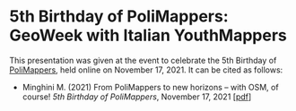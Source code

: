 # 5th Birthday of PoliMappers: GeoWeek with Italian YouthMappers
This presentation was given at the event to celebrate the 5th Birthday of [PoliMappers](https://polimappers.github.io/), held online on November 17, 2021. It can be cited as follows:

* Minghini M. (2021) From PoliMappers to new horizons – with OSM, of course! _5th Birthday of PoliMappers_, November 17, 2021 [[pdf](Marco_Minghini_PoliMappers.pdf)]
